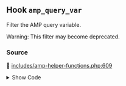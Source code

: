 ## Hook `amp_query_var`


Filter the AMP query variable.

Warning: This filter may become deprecated.

### Source

:link: [includes/amp-helper-functions.php:609](../../includes/amp-helper-functions.php#L609)

<details>
<summary>Show Code</summary>

```php
return apply_filters( 'amp_query_var', defined( 'AMP_QUERY_VAR' ) ? AMP_QUERY_VAR : QueryVar::AMP );
```

</details>
